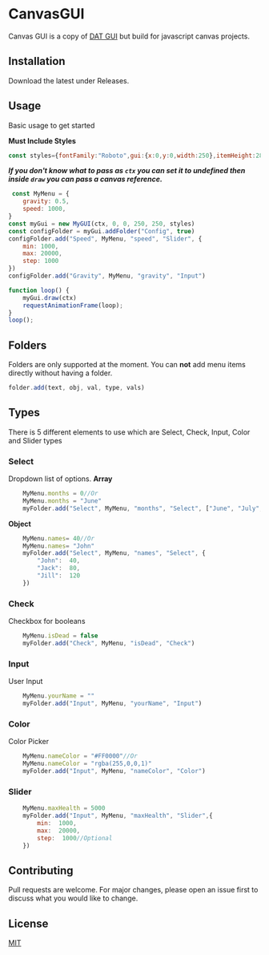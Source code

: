 
# CanvasGUI

Canvas GUI is a copy of [DAT GUI](https://github.com/dataarts/dat.gui) but build for javascript canvas projects.

## Installation

Download the latest under Releases.


## Usage

Basic usage to get started

**Must Include Styles**

```javascript
const styles={fontFamily:"Roboto",gui:{x:0,y:0,width:250},itemHeight:28,profiles:{background:"#090F22",borderBottom:"#4c698d"},folder:{header:{color:"#4c698d",fontSize:"15.4px",background:"#0B132B"}},item:{color:"#839cbc",fontSize:"13.2px",background:"#1C2541"},button:{background:"#1C2541",lineTop:"#5BC0BE",color:"#4c698d"},checkbox:{background:"#242f53",checkedBg:"#5BC0BE",hovered:"rgba(91,192,190,0.3)"},input:{background:"#242f53",color:"#4c698d",cursor:"#839cbc"},select:{background:"#242f53",color:"#4c698d",hovered:"#3A506B"},option:{background:"#242f53",color:"#4c698d",hovered:"#3A506B",hoveredColor:"white",outline:"#0B132B"},slider:{background:"#242f53",color:"#5BC0BE",slider:"#5BC0BE",hovered:"#3A506B"}};```
```

***If you don't know what to pass as `ctx` you can set it to undefined then inside `draw` you can pass a canvas reference.***

```javascript
 const MyMenu = {
    gravity: 0.5,
    speed: 1000,
}
const myGui = new MyGUI(ctx, 0, 0, 250, 250, styles)
const configFolder = myGui.addFolder("Config", true)
configFolder.add("Speed", MyMenu, "speed", "Slider", {
    min: 1000,
    max: 20000,
    step: 1000
})
configFolder.add("Gravity", MyMenu, "gravity", "Input")

function loop() {
    myGui.draw(ctx)
    requestAnimationFrame(loop);
}
loop();
```


## Folders

Folders are only supported at the moment. You can **not** add menu items directly without having a folder.

```javascript
folder.add(text, obj, val, type, vals)
```

## Types 
There is 5 different elements to use which are Select, Check, Input, Color and Slider types

### Select
Dropdown list of options.
**Array**
```javascript 
	MyMenu.months = 0//Or
	MyMenu.months = "June"
	myFolder.add("Select", MyMenu, "months", "Select", ["June", "July", "August"])
```
**Object**
```javascript 
	MyMenu.names= 40//Or
	MyMenu.names= "John"
	myFolder.add("Select", MyMenu, "names", "Select", {
		"John":  40,
		"Jack":  80,
		"Jill":  120
	})
```

###  Check
Checkbox for booleans

```javascript
	MyMenu.isDead = false
	myFolder.add("Check", MyMenu, "isDead", "Check")
```

###  Input
User Input

```javascript
	MyMenu.yourName = ""
	myFolder.add("Input", MyMenu, "yourName", "Input")
```

###  Color
Color Picker

```javascript
	MyMenu.nameColor = "#FF0000"//Or
	MyMenu.nameColor = "rgba(255,0,0,1)"
	myFolder.add("Input", MyMenu, "nameColor", "Color")
```

###  Slider

```javascript
	MyMenu.maxHealth = 5000
	myFolder.add("Input", MyMenu, "maxHealth", "Slider",{
		min:  1000,
		max:  20000,
		step:  1000//Optional
	})
```

## Contributing
Pull requests are welcome. For major changes, please open an issue first to discuss what you would like to change.

## License
[MIT](https://choosealicense.com/licenses/mit/)

